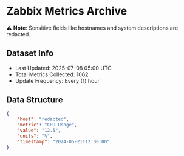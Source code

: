 # Zabbix Metrics Archive

⚠️ **Note**: Sensitive fields like hostnames and system descriptions are redacted.

## Dataset Info
- Last Updated: 2025-07-08 05:00 UTC
- Total Metrics Collected: 1062
- Update Frequency: Every (1) hour

## Data Structure
```json
{
    "host": "redacted",
    "metric": "CPU Usage",
    "value": "12.5",
    "units": "%",
    "timestamp": "2024-05-21T12:00:00"
}
```
